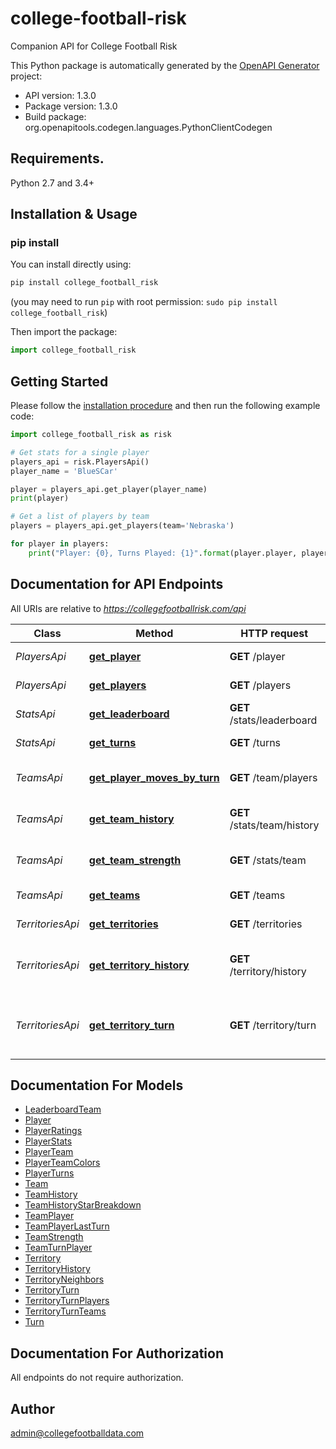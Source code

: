 # college-football-risk
Companion API for College Football Risk

This Python package is automatically generated by the [OpenAPI Generator](https://openapi-generator.tech) project:

- API version: 1.3.0
- Package version: 1.3.0
- Build package: org.openapitools.codegen.languages.PythonClientCodegen

## Requirements.

Python 2.7 and 3.4+

## Installation & Usage
### pip install

You can install directly using:

```sh
pip install college_football_risk
```
(you may need to run `pip` with root permission: `sudo pip install college_football_risk`)

Then import the package:
```python
import college_football_risk
```

## Getting Started

Please follow the [installation procedure](#installation--usage) and then run the following example code:

```python
import college_football_risk as risk

# Get stats for a single player
players_api = risk.PlayersApi()
player_name = 'BlueSCar'

player = players_api.get_player(player_name)
print(player)

# Get a list of players by team
players = players_api.get_players(team='Nebraska')

for player in players:
    print("Player: {0}, Turns Played: {1}".format(player.player, player.turns_played))
```

## Documentation for API Endpoints

All URIs are relative to *https://collegefootballrisk.com/api*

Class | Method | HTTP request | Description
------------ | ------------- | ------------- | -------------
*PlayersApi* | [**get_player**](docs/PlayersApi.md#get_player) | **GET** /player | Player information
*PlayersApi* | [**get_players**](docs/PlayersApi.md#get_players) | **GET** /players | List of players
*StatsApi* | [**get_leaderboard**](docs/StatsApi.md#get_leaderboard) | **GET** /stats/leaderboard | Game leaderboard
*StatsApi* | [**get_turns**](docs/StatsApi.md#get_turns) | **GET** /turns | Get turns list
*TeamsApi* | [**get_player_moves_by_turn**](docs/TeamsApi.md#get_player_moves_by_turn) | **GET** /team/players | Get players moves by turn
*TeamsApi* | [**get_team_history**](docs/TeamsApi.md#get_team_history) | **GET** /stats/team/history | Get historical team stats
*TeamsApi* | [**get_team_strength**](docs/TeamsApi.md#get_team_strength) | **GET** /stats/team | Get current team strength
*TeamsApi* | [**get_teams**](docs/TeamsApi.md#get_teams) | **GET** /teams | Get list of teams
*TerritoriesApi* | [**get_territories**](docs/TerritoriesApi.md#get_territories) | **GET** /territories | Get list of territories
*TerritoriesApi* | [**get_territory_history**](docs/TerritoriesApi.md#get_territory_history) | **GET** /territory/history | Get historical territory data
*TerritoriesApi* | [**get_territory_turn**](docs/TerritoriesApi.md#get_territory_turn) | **GET** /territory/turn | Get teritory statistics for a specific turn


## Documentation For Models

 - [LeaderboardTeam](docs/LeaderboardTeam.md)
 - [Player](docs/Player.md)
 - [PlayerRatings](docs/PlayerRatings.md)
 - [PlayerStats](docs/PlayerStats.md)
 - [PlayerTeam](docs/PlayerTeam.md)
 - [PlayerTeamColors](docs/PlayerTeamColors.md)
 - [PlayerTurns](docs/PlayerTurns.md)
 - [Team](docs/Team.md)
 - [TeamHistory](docs/TeamHistory.md)
 - [TeamHistoryStarBreakdown](docs/TeamHistoryStarBreakdown.md)
 - [TeamPlayer](docs/TeamPlayer.md)
 - [TeamPlayerLastTurn](docs/TeamPlayerLastTurn.md)
 - [TeamStrength](docs/TeamStrength.md)
 - [TeamTurnPlayer](docs/TeamTurnPlayer.md)
 - [Territory](docs/Territory.md)
 - [TerritoryHistory](docs/TerritoryHistory.md)
 - [TerritoryNeighbors](docs/TerritoryNeighbors.md)
 - [TerritoryTurn](docs/TerritoryTurn.md)
 - [TerritoryTurnPlayers](docs/TerritoryTurnPlayers.md)
 - [TerritoryTurnTeams](docs/TerritoryTurnTeams.md)
 - [Turn](docs/Turn.md)


## Documentation For Authorization

 All endpoints do not require authorization.

## Author

admin@collegefootballdata.com



